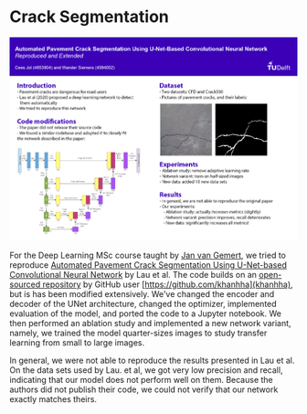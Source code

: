 # Crack Segmentation

![poster](DL-poster.png)

For the Deep Learning MSc course taught by [Jan van Gemert](https://www.tudelft.nl/ewi/over-de-faculteit/afdelingen/intelligent-systems/pattern-recognition-bioinformatics/computer-vision-lab/people/jan-van-gemert), we tried to reproduce [Automated Pavement Crack Segmentation Using U-Net-based Convolutional Neural Network](https://arxiv.org/abs/2001.01912) by Lau et al. The code builds on an [open-sourced repository](https://github.com/khanhha/crack_segmentation) by GitHub user [https://github.com/khanhha](khanhha), but is has been modified extensively. We've changed the encoder and decoder of the UNet architecture, changed the optimizer, implemented evaluation of the model, and ported the code to a Jupyter notebook. We then performed an ablation study and implemented a new network variant, namely, we trained the model quarter-sizes images to study transfer learning from small to large images. 

In general, we were not able to reproduce the results presented in Lau et al. On the data sets used by Lau. et al, we got very low precision and recall, indicating that our model does not perform well on them. Because the authors did not publish their code, we could not verify that our network exactly matches theirs.
